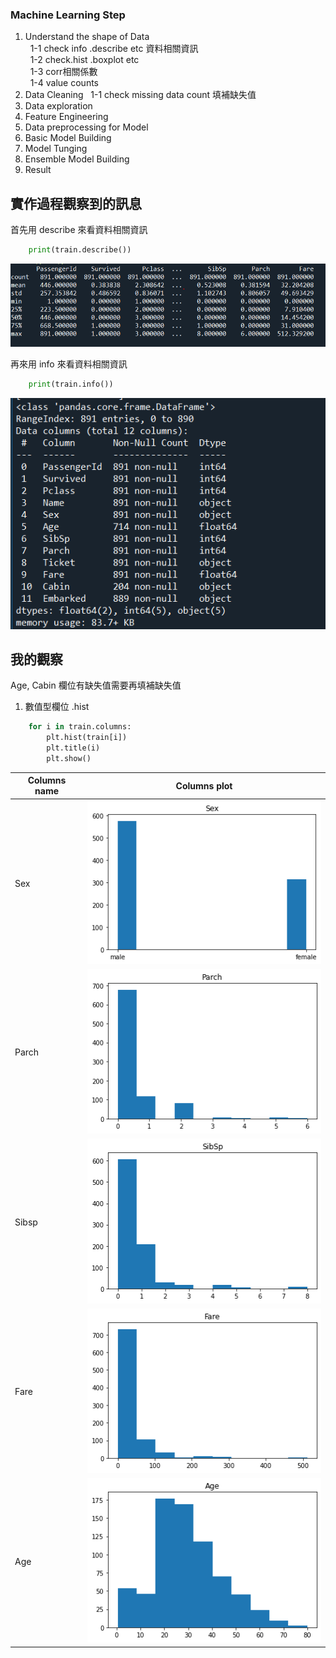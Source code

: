 ### Machine Learning Step

1. Understand the shape of Data <br/>
&nbsp; 1-1 check info .describe etc 資料相關資訊 <br/>
&nbsp; 1-2 check.hist .boxplot etc <br/>
&nbsp; 1-3 corr相關係數 <br/>
&nbsp; 1-4 value counts <br/>
1. Data Cleaning
&nbsp; 1-1 check missing data count 填補缺失值 <br/>
1. Data exploration
1. Feature Engineering
1. Data preprocessing for Model
1. Basic Model Building
1. Model Tunging
1. Ensemble Model Building
1. Result
  
## 實作過程觀察到的訊息
首先用 describe 來看資料相關資訊
```python
    print(train.describe())
```
![image](https://github.com/winka/IMG/blob/main/tantic%20describe.PNG?raw=true)

再來用 info 來看資料相關資訊
```python
    print(train.info())
```
![image](https://github.com/winka/IMG/blob/main/tantic%20info.PNG?raw=true)

## 我的觀察

Age, Cabin 欄位有缺失值需要再填補缺失值  

 1. 數值型欄位 .hist   
```python
    for i in train.columns:
        plt.hist(train[i])
        plt.title(i)
        plt.show()
```

| Columns name  | Columns plot  |
| ------------- |:-------------:|
| Sex           | ![image](https://github.com/winka/IMG/blob/main/tantic%20plot%20sex.png?raw=true)          |
Parch      | ![image](https://github.com/winka/IMG/blob/main/tantic%20plot%20parch.png?raw=true)             |
| Sibsp           | ![image](https://github.com/winka/IMG/blob/main/tantic%20plot%20sibsp.png?raw=true)          |
|  Fare     | ![image](https://github.com/winka/IMG/blob/main/tantic%20plot%20fare.png?raw=true)            |
| Age      |![image](https://github.com/winka/IMG/blob/main/tantic%20plot%20age.png?raw=true)         
